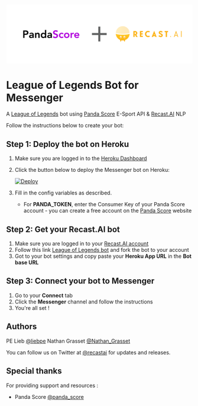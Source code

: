 [logo]: /assets/inline.png "Panda Score + Recast.AI"
![alt text][logo]

# League of Legends Bot for Messenger

A [League of Legends](https://leagueoflegends.com/en/) bot using [Panda Score](https://pandascore.co) E-Sport API & [Recast.AI](https://recast.ai) NLP

Follow the instructions below to create your bot:

## Step 1: Deploy the bot on Heroku

1. Make sure you are logged in to the [Heroku Dashboard](https://dashboard.heroku.com/)
1. Click the button below to deploy the Messenger bot on Heroku:

    [![Deploy](https://www.herokucdn.com/deploy/button.png)](https://heroku.com/deploy)

1. Fill in the config variables as described.
    - For **PANDA_TOKEN**, enter the Consumer Key of your Panda Score account - you can create a free account on the [Panda Score](https://pandascore.co) website

## Step 2: Get your Recast.AI bot

1. Make sure you are logged in to your [Recast.AI account](https://recast.ai/)
1. Follow this link [League of Legends bot](https://recast.ai/pe/league-of-legends-bot/) and fork the bot to your account
1. Got to your bot settings and copy paste your **Heroku App URL** in the **Bot base URL**

## Step 3: Connect your bot to Messenger

1. Go to your **Connect** tab
1. Click the **Messenger** channel and follow the instructions
1. You're all set !

## Authors

PE Lieb [@liebpe](https://twitter.com/liebpe)
Nathan Grasset [@Nathan_Grasset]( https://twitter.com/Nathan_Grasset)

You can follow us on Twitter at [@recastai](https://twitter.com/recastai) for updates and releases.

## Special thanks

For providing support and resources :
- Panda Score [@panda_score](https://twitter.com/panda_score)
